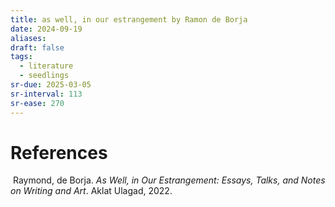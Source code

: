 ```yaml
---
title: as well, in our estrangement by Ramon de Borja
date: 2024-09-19
aliases: 
draft: false
tags:
  - literature
  - seedlings
sr-due: 2025-03-05
sr-interval: 113
sr-ease: 270
---
```


# References

 Raymond, de Borja. _As Well, in Our Estrangement: Essays, Talks, and Notes on Writing and Art_. Aklat Ulagad, 2022.